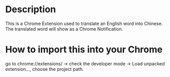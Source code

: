 # Description

This is a Chrome Extension used to translate an English word into Chinese. The translated word will show as a Chrome Notification.

# How to import this into your Chrome

go to chrome://extensions/ -> check the developer mode -> Load unpacked extension..., choose the project path.
